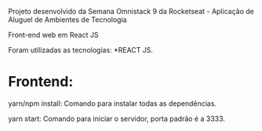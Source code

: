 Projeto desenvolvido da Semana Omnistack 9 da Rocketseat - Aplicação de Aluguel de Ambientes de Tecnologia

Front-end web em React JS

Foram utilizadas as tecnologias: *REACT JS.

# Frontend:
yarn/npm install: Comando para instalar todas as dependências.

yarn start: Comando para iniciar o servidor, porta padrão é a 3333.
